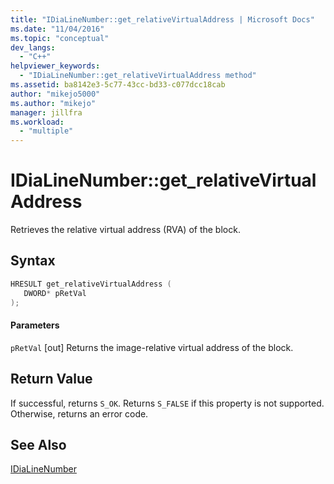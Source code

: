 ```yaml
---
title: "IDiaLineNumber::get_relativeVirtualAddress | Microsoft Docs"
ms.date: "11/04/2016"
ms.topic: "conceptual"
dev_langs:
  - "C++"
helpviewer_keywords:
  - "IDiaLineNumber::get_relativeVirtualAddress method"
ms.assetid: ba8142e3-5c77-43cc-bd33-c077dcc18cab
author: "mikejo5000"
ms.author: "mikejo"
manager: jillfra
ms.workload:
  - "multiple"
---
```

# IDiaLineNumber::get_relativeVirtualAddress
Retrieves the relative virtual address (RVA) of the block.

## Syntax

```C++
HRESULT get_relativeVirtualAddress ( 
   DWORD* pRetVal
);
```

#### Parameters
 `pRetVal`
 [out] Returns the image-relative virtual address of the block.

## Return Value
 If successful, returns `S_OK`. Returns `S_FALSE` if this property is not supported. Otherwise, returns an error code.

## See Also
 [IDiaLineNumber](../../debugger/debug-interface-access/idialinenumber.md)